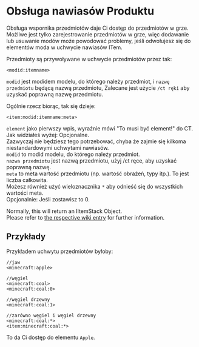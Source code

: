 # Obsługa nawiasów Produktu

Obsługa wspornika przedmiotów daje Ci dostęp do przedmiotów w grze. Możliwe jest tylko zarejestrowanie przedmiotów w grze, więc dodawanie lub usuwanie modów może powodować problemy, jeśli odwołujesz się do elementów moda w uchwycie nawiasów ITem.

Przedmioty są przywoływane w uchwycie przedmiotów przez tak:

```zenscript
<modid:itemname>
```

`modid` jest modidem modelu, do którego należy przedmiot, i `nazwę przedmiotu` będącą nazwą przedmiotu, Zalecane jest użycie `/ct ręki` aby uzyskać poprawną nazwę przedmiotu.

Ogólnie rzecz biorąc, tak się dzieje:

```zenscript
<item:modid:itemname:meta>
```

`element` jako pierwszy wpis, wyraźnie mówi "To musi być element!" do CT.  
Jak widziałeś wyżej: Opcjonalne.  
Zazwyczaj nie będziesz tego potrzebować, chyba że zajmie się kilkoma niestandardowymi uchwytami nawiasów.  
`modid` to modid modelu, do którego należy przedmiot.  
`nazwa przedmiotu` jest nazwą przedmiotu, użyj /ct ręce, aby uzyskać poprawną nazwę.  
`meta` to meta wartość przedmiotu (np. wartość obrażeń, typy itp.). To jest liczba całkowita.  
Możesz również użyć wieloznacznika `*` aby odnieść się do wszystkich wartości meta.  
Opcjonalnie: Jeśli zostawisz to 0.

Normally, this will return an IItemStack Object.  
Please refer to [the respective wiki entry](/Vanilla/Items/IItemStack/) for further information.

## Przykłady

Przykładem uchwytu przedmiotów byłoby:

```zenscript
//jaw
<minecraft:apple>

//węgiel
<minecraft:coal>
<minecraft:coal:0>

//węgiel drzewny
<minecraft:coal:1>

//zarówno węgiel i węgiel drzewny
<minecraft:coal:*>
<item:minecraft:coal:*>
```

To da Ci dostęp do elementu `Apple`.